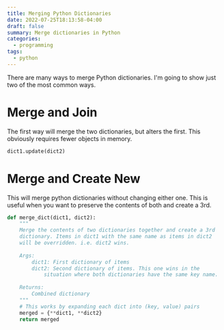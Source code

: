 ```yaml
---
title: Merging Python Dictionaries
date: 2022-07-25T18:13:58-04:00
draft: false
summary: Merge dictionaries in Python
categories:
  - programming
tags:
  - python
---
```

There are many ways to merge Python dictionaries. I'm going to show just two
of the most common ways.

# Merge and Join
The first way will merge the two dictionaries, but alters the first. This
obviously requires fewer objects in memory.

```python
dict1.update(dict2)
```

# Merge and Create New 

This will merge python dictionaries without changing either one. This is
useful when you want to preserve the contents of both and create a 3rd.

```python
def merge_dict(dict1, dict2):
    """
    Merge the contents of two dictionaries together and create a 3rd
    dictionary. Items in dict1 with the same name as items in dict2
    will be overridden. i.e. dict2 wins.
    
    Args:
        dict1: First dictionary of items
        dict2: Second dictionary of items. This one wins in the
            situation where both dictionaries have the same key name.
    
    Returns:
        Combined dictionary
    """
    # This works by expanding each dict into (key, value) pairs
    merged = {**dict1, **dict2}
    return merged
```
